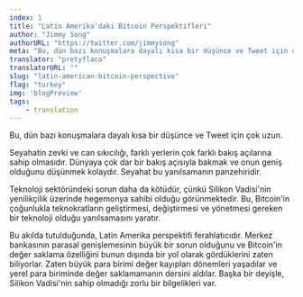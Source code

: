 ```yaml
---
index: 1
title: "Latin Amerika'daki Bitcoin Perspektifleri"
author: "Jimmy Song"
authorURL: "https://twitter.com/jimmysong"
meta: "Bu, dün bazı konuşmalara dayalı kısa bir düşünce ve Tweet için çok uzun. Seyahatin zevki ve can sıkıcılığı, farklı yerlerin çok farklı bakış açılarına sahip olmasıdır. Dünyaya çok dar bir bakış açısıyla bakmak ve onun geniş olduğunu düşünmek kolaydır. Seyahat bu yanılsamanın panzehiridir."
translator: "pretyflaco"
translatorURL: ""
slug: "latin-american-bitcoin-perspective"
flag: "turkey"
img: 'blogPreview'
tags:
    - translation
---
```


Bu, dün bazı konuşmalara dayalı kısa bir düşünce ve Tweet için çok uzun.

Seyahatin zevki ve can sıkıcılığı, farklı yerlerin çok farklı bakış açılarına sahip olmasıdır. Dünyaya çok dar bir bakış açısıyla bakmak ve onun geniş olduğunu düşünmek kolaydır. Seyahat bu yanılsamanın panzehiridir.

Teknoloji sektöründeki sorun daha da kötüdür, çünkü Silikon Vadisi'nin yenilikçilik üzerinde hegemonya sahibi olduğu görünmektedir. Bu, Bitcoin'in çoğunlukla teknokratların geliştirmesi, değiştirmesi ve yönetmesi gereken bir teknoloji olduğu yanılsamasını yaratır.

Bu akılda tutulduğunda, Latin Amerika perspektifi ferahlatıcıdır. Merkez bankasının parasal genişlemesinin büyük bir sorun olduğunu ve Bitcoin'in değer saklama özelliğini bunun dışında bir yol olarak gördüklerini zaten biliyorlar. Zaten büyük para birimi değer kayıpları dönemleri yaşadılar ve yerel para biriminde değer saklamamanın dersini aldılar. Başka bir deyişle, Silikon Vadisi'nin sahip olmadığı zorlu bir bilgelikleri var.
